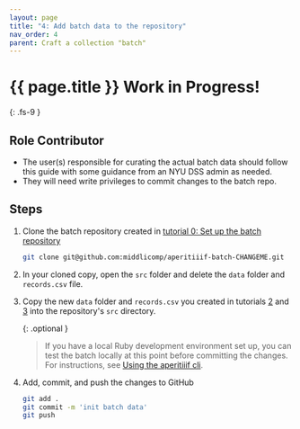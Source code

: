 ```yaml
---
layout: page
title: "4: Add batch data to the repository"
nav_order: 4
parent: Craft a collection "batch"
---
```


# {{ page.title }} <span class="label label-purple">Work in Progress!</span>
{: .fs-9 }

## Role <span class="label label-yellow">Contributor</span>

- The user(s) responsible for curating the actual batch data should follow this guide with some guidance from an NYU DSS admin as needed.
- They will need write privileges to commit changes to the batch repo.

## Steps

1. Clone the batch repository created in [tutorial 0: Set up the batch repository](set-up-batch-repository.html)

   ```sh
   git clone git@github.com:middlicomp/aperitiiif-batch-CHANGEME.git
   ```

2. In your cloned copy, open the `src` folder and delete the `data` folder and `records.csv` file.

3. Copy the new `data` folder and `records.csv` you created in tutorials [2](collect-the-batch-images.html) and [3](create-batch-metadata.html) into the repository's `src` directory.

   {: .optional }

   > If you have a local Ruby development environment set up, you can test the batch locally at this point before committing the changes. For instructions, see [Using the aperitiiif cli](../admin/use-aperitiiif-cli.html).

4. Add, commit, and push the changes to GitHub

   ```sh
   git add .
   git commit -m 'init batch data'
   git push
   ```
